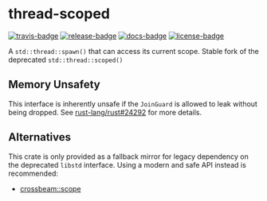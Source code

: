 # thread-scoped

[![travis-badge][]][travis] [![release-badge][]][cargo] [![docs-badge][]][docs] [![license-badge][]][license]

A `std::thread::spawn()` that can access its current scope.
Stable fork of the deprecated `std::thread::scoped()`


## Memory Unsafety

This interface is inherently unsafe if the `JoinGuard` is allowed to leak without being dropped.
See [rust-lang/rust#24292](https://github.com/rust-lang/rust/issues/24292) for more details.


## Alternatives

This crate is only provided as a fallback mirror for legacy dependency on the
deprecated `libstd` interface. Using a modern and safe API instead is recommended:

- [crossbeam::scope](https://github.com/crossbeam-rs/crossbeam)


[travis-badge]: https://img.shields.io/travis/arcnmx/thread-scoped-rs/master.svg?style=flat-square
[travis]: https://travis-ci.org/arcnmx/thread-scoped-rs
[release-badge]: https://img.shields.io/crates/v/thread_scoped.svg?style=flat-square
[cargo]: https://crates.io/crates/thread-scoped
[docs-badge]: https://img.shields.io/badge/API-docs-blue.svg?style=flat-square
[docs]: http://arcnmx.github.io/thread-scoped-rs/thread_scoped/
[license-badge]: https://img.shields.io/badge/license-MIT-lightgray.svg?style=flat-square
[license]: https://github.com/arcnmx/thread-scoped-rs/blob/master/COPYING
